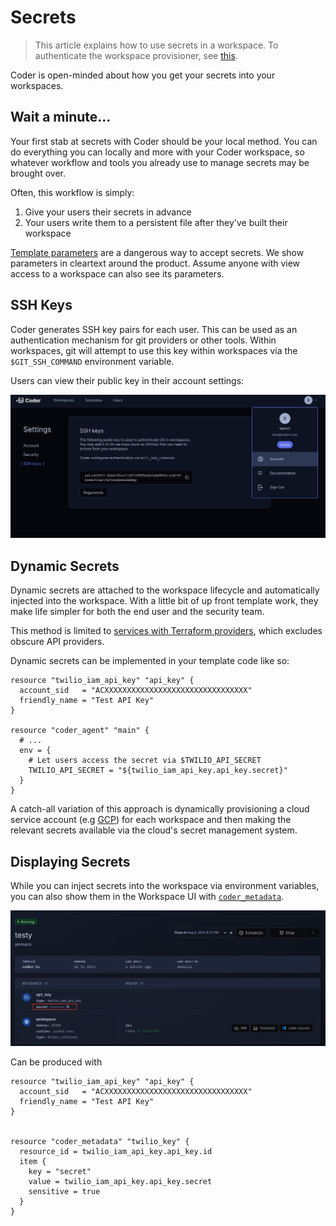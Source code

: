 # Secrets

<blockquote class="info">
This article explains how to use secrets in a workspace. To authenticate the
workspace provisioner, see <a href="/admin/auth">this</a>.
</blockquote>

Coder is open-minded about how you get your secrets into your workspaces.

## Wait a minute...

Your first stab at secrets with Coder should be your local method.
You can do everything you can locally and more with your Coder workspace, so
whatever workflow and tools you already use to manage secrets may be brought
over.

Often, this workflow is simply:

1. Give your users their secrets in advance
1. Your users write them to a persistent file after
   they've built their workspace

[Template parameters](./templates/parameters.md) are a dangerous way to accept secrets.
We show parameters in cleartext around the product. Assume anyone with view
access to a workspace can also see its parameters.

## SSH Keys

Coder generates SSH key pairs for each user. This can be used as an authentication mechanism for
git providers or other tools. Within workspaces, git will attempt to use this key within workspaces
via the `$GIT_SSH_COMMAND` environment variable.

Users can view their public key in their account settings:

![SSH keys in account settings](./images/ssh-keys.png)

## Dynamic Secrets

Dynamic secrets are attached to the workspace lifecycle and automatically
injected into the workspace. With a little bit of up front template work,
they make life simpler for both the end user and the security team.

This method is limited to
[services with Terraform providers](https://registry.terraform.io/browse/providers),
which excludes obscure API providers.

Dynamic secrets can be implemented in your template code like so:

```hcl
resource "twilio_iam_api_key" "api_key" {
  account_sid   = "ACXXXXXXXXXXXXXXXXXXXXXXXXXXXXXXXX"
  friendly_name = "Test API Key"
}

resource "coder_agent" "main" {
  # ...
  env = {
    # Let users access the secret via $TWILIO_API_SECRET
    TWILIO_API_SECRET = "${twilio_iam_api_key.api_key.secret}"
  }
}
```

A catch-all variation of this approach is dynamically provisioning a cloud service account (e.g [GCP](https://registry.terraform.io/providers/hashicorp/google/latest/docs/resources/google_service_account_key#private_key))
for each workspace and then making the relevant secrets available via the cloud's secret management
system.

## Displaying Secrets

While you can inject secrets into the workspace via environment variables, you
can also show them in the Workspace UI with [`coder_metadata`](https://registry.terraform.io/providers/coder/coder/latest/docs/resources/metadata).

![secret UI](./images/secret-metadata-ui.png)

Can be produced with

```hcl
resource "twilio_iam_api_key" "api_key" {
  account_sid   = "ACXXXXXXXXXXXXXXXXXXXXXXXXXXXXXXXX"
  friendly_name = "Test API Key"
}


resource "coder_metadata" "twilio_key" {
  resource_id = twilio_iam_api_key.api_key.id
  item {
    key = "secret"
    value = twilio_iam_api_key.api_key.secret
    sensitive = true
  }
}
```
